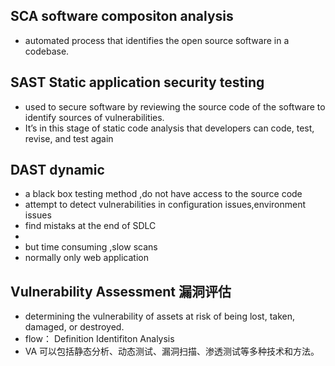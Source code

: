 ## SCA software compositon analysis
- automated process that identifies the open source software in a codebase.

## SAST Static application security testing  
- used to secure software by reviewing the source code of the software to identify sources of vulnerabilities.
- It’s in this stage of static code analysis that developers can code, test, revise, 
and test again

## DAST dynamic
- a black box testing method ,do not have access to the source code
- attempt to detect vulnerabilities in configuration issues,environment issues
- find mistaks at the end of SDLC
- 
- but time consuming ,slow scans 
- normally only web application

## Vulnerability Assessment 漏洞评估
- determining the  vulnerability of  assets at risk of being lost, taken, damaged, or  destroyed.
- flow： Definition Identifiton Analysis
- VA 可以包括静态分析、动态测试、漏洞扫描、渗透测试等多种技术和方法。